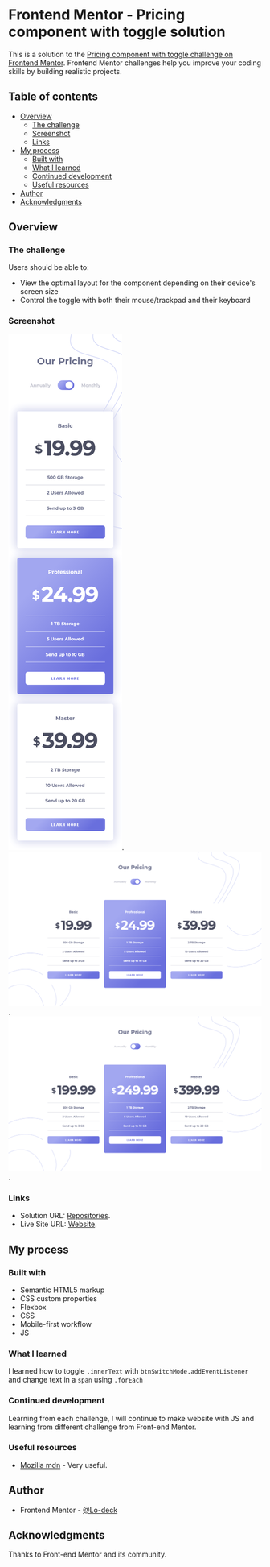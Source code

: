 # Frontend Mentor - Pricing component with toggle solution

This is a solution to the [Pricing component with toggle challenge on Frontend Mentor](https://www.frontendmentor.io/challenges/pricing-component-with-toggle-8vPwRMIC). Frontend Mentor challenges help you improve your coding skills by building realistic projects. 

## Table of contents

- [Overview](#overview)
  - [The challenge](#the-challenge)
  - [Screenshot](#screenshot)
  - [Links](#links)
- [My process](#my-process)
  - [Built with](#built-with)
  - [What I learned](#what-i-learned)
  - [Continued development](#continued-development)
  - [Useful resources](#useful-resources)
- [Author](#author)
- [Acknowledgments](#acknowledgments)


## Overview

### The challenge

Users should be able to:

- View the optimal layout for the component depending on their device's screen size
- Control the toggle with both their mouse/trackpad and their keyboard


### Screenshot

![screenshot mobile](https://github.com/Lo-Deck/Pricing-component-with-toggle/blob/main/screenshot/Pricing%20component%20with%20toggle%20solution-mobile.png).
![screenshot desktop](https://github.com/Lo-Deck/Pricing-component-with-toggle/blob/main/screenshot/Pricing%20component%20with%20toggle%20solution-desktop.png).
![screenshot desktop-annual](https://github.com/Lo-Deck/Pricing-component-with-toggle/blob/main/screenshot/Pricing%20component%20with%20toggle%20solution-desktop-annualy.png).


### Links

- Solution URL: [Repositories](https://github.com/Lo-Deck/Pricing-component-with-toggle).
- Live Site URL: [Website](https://lo-deck.github.io/Pricing-component-with-toggle/).


## My process

### Built with

- Semantic HTML5 markup
- CSS custom properties
- Flexbox
- CSS
- Mobile-first workflow
- JS


### What I learned

I learned how to toggle `.innerText` with `btnSwitchMode.addEventListener` and change text in a `span` using `.forEach`


### Continued development

Learning from each challenge, I will continue to make website with JS and learning from different challenge from Front-end Mentor.


### Useful resources

- [Mozilla mdn](https://developer.mozilla.org/) - Very useful.


## Author

- Frontend Mentor - [@Lo-deck](https://www.frontendmentor.io/profile/Lo-Deck)


## Acknowledgments

Thanks to Front-end Mentor and its community.